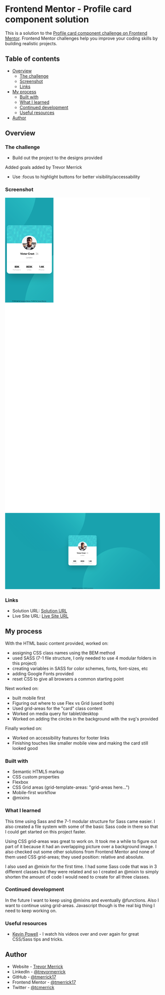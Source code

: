 # Frontend Mentor - Profile card component solution

This is a solution to the [Profile card component challenge on Frontend Mentor](https://www.frontendmentor.io/challenges/profile-card-component-cfArpWshJ). Frontend Mentor challenges help you improve your coding skills by building realistic projects. 

## Table of contents

- [Overview](#overview)
  - [The challenge](#the-challenge)
  - [Screenshot](#screenshot)
  - [Links](#links)
- [My process](#my-process)
  - [Built with](#built-with)
  - [What I learned](#what-i-learned)
  - [Continued development](#continued-development)
  - [Useful resources](#useful-resources)
- [Author](#author)

## Overview

### The challenge

- Build out the project to the designs provided

Added goals added by Trevor Merrick

- Use :focus to highlight buttons for better visibility/accessability

### Screenshot

![](/design/screenshot-mobile.png)
![](/design/screenshot-desktop.png)

### Links

- Solution URL: [Solution URL](https://www.frontendmentor.io/solutions/mobile-first-card-component-using-css-gridareas-and-sass-with-mixins-6-wKX4elJ)
- Live Site URL: [Live Site URL](https://tmerrick17.github.io/profile-card-component/)

## My process

With the HTML basic content provided, worked on:
  - assigning CSS class names using the BEM method
  - used SASS (7-1 file structure, I only needed to use 4 modular folders in this project)
  - creating variables in SASS for color schemes, fonts, font-sizes, etc
  - adding Google Fonts provided
  - reset CSS to give all browsers a common starting point

Next worked on:
  - built mobile first
  - Figuring out where to use Flex vs Grid (used both)
  - Used grid-areas for the "card" class content
  - Worked on media query for tablet/desktop
  - Worked on adding the circles in the background with the svg's provided

Finally worked on:
  - Worked on accessibility features for footer links
  - Finishing touches like smaller mobile view and making the card still looked good

### Built with

- Semantic HTML5 markup
- CSS custom properties
- Flexbox
- CSS Grid areas (grid-template-areas: "grid-areas here...")
- Mobile-first workflow
- @mixins

### What I learned

This time using Sass and the 7-1 modular structure for Sass came easier.  I also created a file system with some of the basic Sass code in there so that I could get started on this project faster.  

Using CSS grid-areas was great to work on. It took me a while to figure out part of it because it had an overlapping picture over a background image.  I also checked out some other solutions from Frontend Mentor and none of them used CSS grid-areas; they used position: relative and absolute.

I also used an @mixin for the first time.  I had some Sass code that was in 3 different classes but they were related and so I created an @mixin to simply shorten the amount of code I would need to create for all three classes.

### Continued development

In the future I want to keep using @mixins and eventually @functions.  Also I want to continue using grid-areas.  Javascript though is the real big thing I need to keep working on.

### Useful resources

- [Kevin Powell](https://www.youtube.com/channel/UCJZv4d5rbIKd4QHMPkcABCw) - I watch his videos over and over again for great CSS/Sass tips and tricks.

## Author

- Website - [Trevor Merrick](https://trevormerrick.com)
- LinkedIn - [@trevormerrick](https://www.linkedin.com/in/trevormerrick/)
- GitHub - [@tmerrick17](https://github.com/tmerrick17/)
- Frontend Mentor - [@tmerrick17](https://www.frontendmentor.io/profile/tmerrick17)
- Twitter - [@tcmerrick](https://www.twitter.com/tcmerrick)

